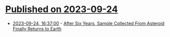# [Published on 2023-09-24](index.md)

* [2023-09-24, 16:37:00](https://science.slashdot.org/story/23/09/24/1636222/after-six-years-sample-collected-from-asteroid-finally-returns-to-earth?utm_source=rss1.0mainlinkanon&utm_medium=feed) - [After Six Years, Sample Collected From Asteroid Finally Returns to Earth](https://science.slashdot.org/story/23/09/24/1636222/after-six-years-sample-collected-from-asteroid-finally-returns-to-earth?utm_source=rss1.0mainlinkanon&utm_medium=feed)

